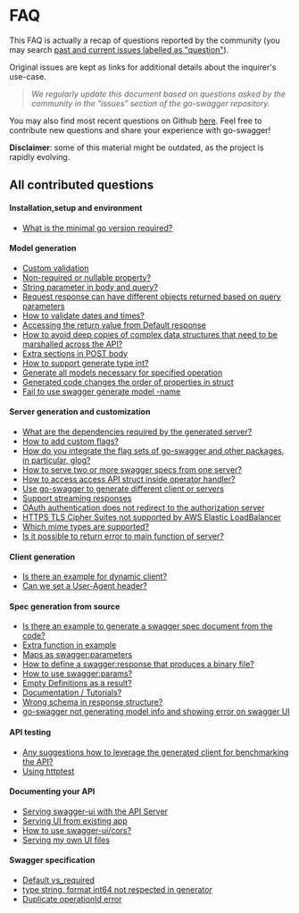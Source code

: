 # FAQ

This FAQ is actually a recap of questions reported by the community
(you may search [past and current issues labelled as "question"](https://github.com/circl-dev/go-swagger/issues?q=is%3Aissue+label%3Aquestion)).

Original issues are kept as links for additional details about the inquirer's use-case.

>*We regularly update this document based on questions asked by the community in the "issues" section of the go-swagger repository.*

You may also find most recent questions on Github [here](https://github.com/circl-dev/go-swagger/issues?utf8=%E2%9C%93&q=is%3Aissue+is%3Aopen+label%3Aquestion).
Feel free to contribute new questions and share your experience with go-swagger!

**Disclaimer**: some of this material might be outdated, as the project is rapidly evolving.

## All contributed questions

<!-- TOC starts here -->

#### Installation,setup and environment
* [What is the minimal go version required?](faq_setup.md#what-is-the-minimal-go-version-required)
<!-- * [Swagger installation issues](faq_setup.md#swagger-installation-issues) -->
<!-- * [What is the proper way to vendor go-swagger?](faq_setup.md#what-is-the-proper-way-to-vendor-go-swagger) -->

#### Model generation
* [Custom validation](faq_model.md#custom-validation)
* [Non-required or nullable property?](faq_model.md#non-required-or-nullable-property)
* [String parameter in body and query?](faq_model.md#string-parameter-in-body-and-query)
* [Request response can have different objects returned based on query parameters](faq_model.md#request-response-can-have-different-objects-returned-based-on-query-parameters)
* [How to validate dates and times?](faq_model.md#how-to-validate-dates-and-times)
* [Accessing the return value from Default response](faq_model.md#accessing-the-default-return-value)
* [How to avoid deep copies of complex data structures that need to be marshalled across the API?](faq_model.md#how-to-avoid-deep-copies-of-complex-data-structures-that-need-to-be-marshalled-across-the-api)
* [Extra sections in POST body](faq_model.md#extra-sections-in-post-body)
* [How to support generate type int?](faq_model.md#how-to-support-generate-type-int)
* [Generate all models necessary for specified operation](faq_model.md#generate-all-models-necessary-for-specified-operation)
* [Generated code changes the order of properties in struct](faq_model.md#generated-code-changes-the-order-of-properties-in-struct)
* [Fail to use swagger generate model -name](faq_model.md#fail-to-use-swagger-generate-model-name)

<!-- * How to make custom validators? -->

#### Server generation and customization
* [What are the dependencies required by the generated server?](faq_server.md#what-are-the-dependencies-required-by-the-generated-server)
* [How to add custom flags?](faq_server.md#how-to-add-custom-flags)
* [How do you integrate the flag sets of go-swagger and other packages, in particular, glog?](faq_server.md#how-do-you-integrate-the-flag-sets-of-go-swagger-and-other-packages-in-particular-glog)
* [How to serve two or more swagger specs from one server?](faq_server.md#how-to-serve-two-or-more-swagger-specs-from-one-server)
* [How to access access API struct inside operator handler?](faq_server.md#how-to-access-access-api-struct-inside-operator-handler)
* [Use go-swagger to generate different client or servers](faq_server.md#use-go-swagger-to-generate-different-client-or-servers)
* [Support streaming responses](faq_server.md#support-streaming-responses)
* [OAuth authentication does not redirect to the authorization server](faq_server.md#oauth-authentication-does-not-redirect-to-the-authorization-server)
* [HTTPS TLS Cipher Suites not supported by AWS Elastic LoadBalancer](faq_server.md#https-tls-cipher-suites-not-supported-by-aws-elastic-loadbalancer)
* [Which mime types are supported?](faq_server.md#which-mime-types-are-supported)
* [Is it possible to return error to main function of server?](faq_server.md#is-it-possible-to-return-error-to-main-function-of-server)

#### Client generation
* [Is there an example for dynamic client?](faq_client.md#example-for-dynamic-client)
* [Can we set a User-Agent header?](faq_client.md#can-we-set-a-user-agent-header)

#### Spec generation from source
* [Is there an example to generate a swagger spec document from the code?](faq_spec.md#example-to-generate-a-swagger-spec-document-from-the-code?)
* [Extra function in example](faq_spec.md#extra-function-in-example)
* [Maps as swagger:parameters](faq_spec.md#maps-as-swagger-parameters)
* [How to define a swagger:response that produces a binary file?](faq_spec.md#how-to-define-a-swagger-response-that-produces-a-binary-file)
* [How to use swagger:params?](faq_spec.md#how-to-use-swagger-params)
* [Empty Definitions as a result?](faq_spec.md#empty-definitions)
* [Documentation / Tutorials?](faq_spec.md#documentation-or-tutorials-on-code-annotation)
* [Wrong schema in response structure?](faq_spec.md#wrong-schema-in-response-structure)
* [go-swagger not generating model info and showing error on swagger UI](faq_spec.md#go-swagger-not-generating-model-info-and-showing-error-on-swagger-ui)
<!--* [Running on google app engine](faq_spec.md#running-on-google-app-engine)-->
<!--* [Generating spec cannot import dependencies](faq_spec.md#generating-spec-cannot-import-dependencies)-->

#### API testing
* [Any suggestions how to leverage the generated client for benchmarking the API?](faq_testing.md#any-suggestions-how-to-leverage-the-generated-client-for-benchmarking-the-api)
* [Using httptest](faq_testing.md#using-httptest)

#### Documenting your API
* [Serving swagger-ui with the API Server](faq_documenting.md#serving-swagger-ui-with-the-api-server)
* [Serving UI from existing app](faq_documenting.md#how-to-serve-swagger-ui-from-a-preexisting-web-app)
* [How to use swagger-ui/cors?](faq_server.md#how-to-use-swagger-ui-cors)
* [Serving my own UI files](faq_server.md#how-to-serve-my-ui-files)

#### Swagger specification
* [Default vs_required](faq_swagger.md#default-vs-required)
* [type string, format int64 not respected in generator](faq_swagger.md#type-string-format-int64-not-respected-in-generator)
* [Duplicate operationId error](faq_swagger.md#duplicate-operationid-error)

<!-- More on that...
#### Documentation and tutorials
-->
